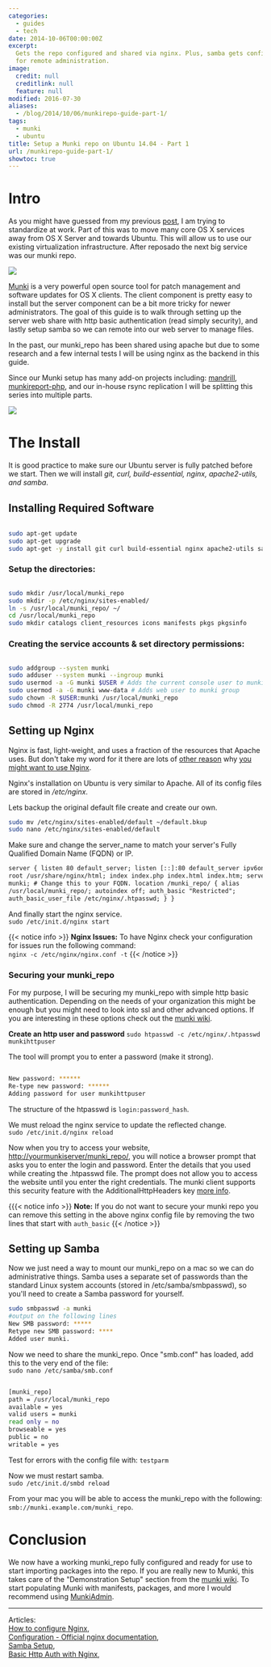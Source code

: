 ```yaml
---
categories:
  - guides
  - tech
date: 2014-10-06T00:00:00Z
excerpt:
  Gets the repo configured and shared via nginx. Plus, samba gets configured
  for remote administration.
image:
  credit: null
  creditlink: null
  feature: null
modified: 2016-07-30
aliases:
  - /blog/2014/10/06/munkirepo-guide-part-1/
tags:
  - munki
  - ubuntu
title: Setup a Munki repo on Ubuntu 14.04 - Part 1
url: /munkirepo-guide-part-1/
showtoc: true
---
```


# Intro

As you might have guessed from my previous [post](/blog/2014/10/02/reposado-guide/), I am trying to standardize at work. Part of this was to move many core OS X services away from OS X Server and towards Ubuntu. This will allow us to use our existing virtualization infrastructure. After reposado the next big service was our munki repo.

![](/images/2014-10-06/munki.jpg)

[Munki](http://github.com/munki/munki) is a very powerful open source tool for patch management and software updates for OS X clients. The client component is pretty easy to install but the server component can be a bit more tricky for newer administrators. The goal of this guide is to walk through setting up the server web share with http basic authentication (read simply security), and lastly setup samba so we can remote into our web server to manage files.

In the past, our munki_repo has been shared using apache but due to some research and a few internal tests I will be using nginx as the backend in this guide.

Since our Munki setup has many add-on projects including: [mandrill](https://github.com/wollardj/Mandrill), [munkireport-php](https://github.com/munkireport/munkireport-php/), and our in-house rsync replication I will be splitting this series into multiple parts.

![](/images/2014-10-06/managed_software_center.png)

# The Install

It is good practice to make sure our Ubuntu server is fully patched before we start. Then we will install _git, curl, build-essential, nginx, apache2-utils, and samba_.

## Installing Required Software

```bash

sudo apt-get update
sudo apt-get upgrade
sudo apt-get -y install git curl build-essential nginx apache2-utils samba

```

### Setup the directories:

```bash

sudo mkdir /usr/local/munki_repo
sudo mkdir -p /etc/nginx/sites-enabled/
ln -s /usr/local/munki_repo/ ~/
cd /usr/local/munki_repo
sudo mkdir catalogs client_resources icons manifests pkgs pkgsinfo

```

### Creating the service accounts & set directory permissions:

```bash

sudo addgroup --system munki
sudo adduser --system munki --ingroup munki
sudo usermod -a -G munki $USER # Adds the current console user to munki group
sudo usermod -a -G munki www-data # Adds web user to munki group
sudo chown -R $USER:munki /usr/local/munki_repo
sudo chmod -R 2774 /usr/local/munki_repo

```

## Setting up Nginx

Nginx is fast, light-weight, and uses a fraction of the resources that Apache uses. But don't take my word for it there are lots of [other reason](http://arstechnica.com/business/2011/11/a-faster-web-server-ripping-out-apache-for-nginx/) why [you might want to use Nginx](http://wiki.nginx.org/WhyUseIt).

Nginx's installation on Ubuntu is very similar to Apache. All of its config files are stored in _/etc/nginx_.

Lets backup the original default file create and create our own.

```bash
sudo mv /etc/nginx/sites-enabled/default ~/default.bkup
sudo nano /etc/nginx/sites-enabled/default
```

Make sure and change the server_name to match your server's Fully Qualified Domain Name (FQDN) or IP.

```html
server { listen 80 default_server; listen [::]:80 default_server ipv6only=on;
root /usr/share/nginx/html; index index.php index.html index.htm; server_name
munki; # Change this to your FQDN. location /munki_repo/ { alias
/usr/local/munki_repo/; autoindex off; auth_basic "Restricted";
auth_basic_user_file /etc/nginx/.htpasswd; } }
```

And finally start the nginx service.  
`sudo /etc/init.d/nginx start`

{{< notice info >}}
**Nginx Issues:** To have Nginx check your configuration for issues run the following command: <br> <code>nginx -c /etc/nginx/nginx.conf -t</code>
{{< /notice >}}

### Securing your munki_repo

For my purpose, I will be securing my munki_repo with simple http basic authentication. Depending on the needs of your organization this might be enough but you might need to look into ssl and other advanced options. If you are interesting in these options check out the [munki wiki](https://github.com/munki/munki/wiki).

**Create an http user and password**
`sudo htpasswd -c /etc/nginx/.htpasswd munkihttpuser`

The tool will prompt you to enter a password (make it strong).

```bash

New password: ******
Re-type new password: ******
Adding password for user munkihttpuser

```

The structure of the htpasswd is `login:password_hash`.

We must reload the nginx service to update the reflected change.  
`sudo /etc/init.d/nginx reload`

Now when you try to access your website, [http://yourmunkiserver/munki_repo/](), you will notice a browser prompt that asks you to enter the login and password. Enter the details that you used while creating the .htpasswd file. The prompt does not allow you to access the website until you enter the right credentials. The munki client supports this security feature with the AdditionalHttpHeaders key [more info](https://github.com/munki/munki/wiki/Using-Basic-Authentication#configuring-the-clients-to-use-a-password).

{{{< notice info >}}
**Note:** If you do not want to secure your munki repo you can remove this setting in the above nginx config file by removing the two lines that start with <code>auth_basic</code>
{{< /notice >}}

## Setting up Samba

Now we just need a way to mount our munki_repo on a mac so we can do administrative things. Samba uses a separate set of passwords than the standard Linux system accounts (stored in /etc/samba/smbpasswd), so you'll need to create a Samba password for yourself.

```bash
sudo smbpasswd -a munki
#output on the following lines
New SMB password: *****
Retype new SMB password: ****
Added user munki.
```

Now we need to share the munki_repo. Once "smb.conf" has loaded, add this to the very end of the file:  
`sudo nano /etc/samba/smb.conf`

```bash

[munki_repo]
path = /usr/local/munki_repo
available = yes
valid users = munki
read only = no
browseable = yes
public = no
writable = yes
```

Test for errors with the config file with: `testparm`

Now we must restart samba.  
`sudo /etc/init.d/smbd reload`

From your mac you will be able to access the munki_repo with the following: `smb://munki.example.com/munki_repo`.

# Conclusion

We now have a working munki_repo fully configured and ready for use to start importing packages into the repo. If you are really new to Munki, this takes care of the "Demonstration Setup" section from the [munki wiki](https://github.com/munki/munki/wiki). To start populating Munki with manifests, packages, and more I would recommend using [MunkiAdmin](https://github.com/hjuutilainen/munkiadmin).

---

Articles:  
[How to configure Nginx](https://www.digitalocean.com/community/tutorials/how-to-configure-the-nginx-web-server-on-a-virtual-private-server),  
[Configuration - Official nginx documentation](http://wiki.nginx.org/Configuration),  
[Samba Setup](<https://help.ubuntu.com/community/How%20to%20Create%20a%20Network%20Share%20Via%20Samba%20Via%20CLI%20(Command-line%20interface/Linux%20Terminal)%20-%20Uncomplicated,%20Simple%20and%20Brief%20Way!>),  
[Basic Http Auth with Nginx](https://www.digitalocean.com/community/tutorials/how-to-set-up-http-authentication-with-nginx-on-ubuntu-12-10),
